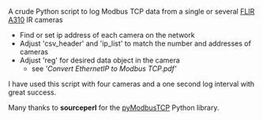 
 A crude Python script to log Modbus TCP data from a single or several [FLIR A310](https://www.flir.com/products/a310/) IR cameras

 * Find or set ip address of each camera on the network
 * Adjust 'csv_header' and 'ip_list' to match the number and addresses of cameras
 * Adjust 'reg' for desired data object in the camera
	* see *'Convert EthernetIP to Modbus TCP.pdf'*
	
I have used this script with four cameras and a one second log interval with great success.

Many thanks to **sourceperl** for the [pyModbusTCP](https://github.com/sourceperl/pyModbusTCP) Python library.
